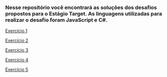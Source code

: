 <h3>Nesse repositório você encontrará as soluções dos desafios propostos para o Estágio Target. As linguagens utilizadas para realizar o desafio foram JavaScript e C#.</h3>

<a href="https://github.com/murillonunes1/testetarget/blob/main/exerc%C3%ADcio1">Exercício 1</a>

<a href="https://github.com/murillonunes1/testetarget/blob/main/exerc%C3%ADcio2">Exercício 2</a>

<a href="https://github.com/murillonunes1/testetarget/blob/main/exerc%C3%ADcio3)">Exercício 3</a>

<a href="https://github.com/murillonunes1/testetarget/blob/main/exerc%C3%ADcio4">Exercício 4</a>

<a href="https://github.com/murillonunes1/testetarget/blob/main/exerc%C3%ADcio5">Exercício 5</a>


